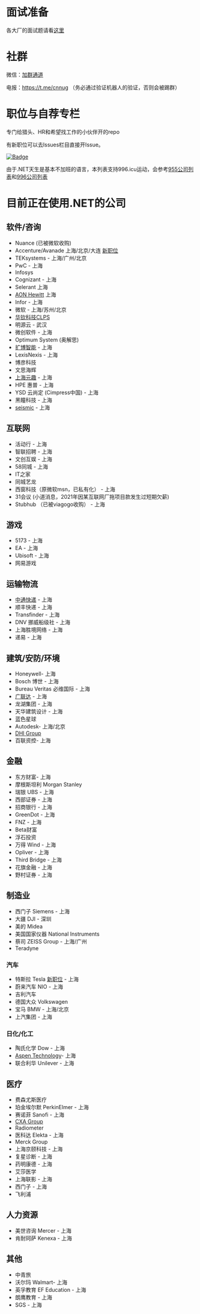 # 面试准备

各大厂的面试题请看[这里](https://github.com/dotnet-cn/jobs/blob/master/interview_questions.md)

# 社群
微信：[加群通道](https://github.com/dotnet-cn/jobs/issues/13)

电报：https://t.me/cnnug （务必通过验证机器人的验证，否则会被踢群）

# 职位与自荐专栏
专门给猎头、HR和希望找工作的小伙伴开的repo

有新职位可以去Issues栏目直接开Issue。

[![Badge](https://img.shields.io/badge/link-996.icu-red.svg)](https://996.icu/#/en_US)

由于.NET天生是基本不加班的语言，本列表支持996.icu运动，会参考[955公司列表](https://github.com/formulahendry/955.WLB)和[996公司列表](https://github.com/996icu/996.ICU)

# 目前正在使用.NET的公司 
## 软件/咨询
- Nuance (已被微软收购)
- Accenture/Avanade 上海/北京/大连 [新职位](https://github.com/dotnet-cn/jobs/issues/10)
- TEKsystems  - 上海/广州/北京
- PwC - 上海
- Infosys
- Cognizant - 上海
- Selerant 上海
- [AON Hewitt](http://www.aon.com) 上海
- Infor - 上海
- 微软 - 上海/苏州/北京
- [华钦科技CLPS](http://www.clps.com.cn/)
- 明源云 - 武汉
- 微创软件 - 上海
- Optimum System (奥解思)
- [扩博智能](https://www.clobotics.com/) - 上海
- LexisNexis - 上海
- 博彦科技
- 文思海辉
- [上海元趣](http://www.yuanqutech.com/) - 上海
- HPE 惠普 - 上海
- YSD 云尚定 (Cimpress中国) - 上海
- 黑瞳科技 - 上海
- [seismic](https://seismic.com/)  - 上海

## 互联网
- 活动行 - 上海
- 智联招聘 - 上海
- 文创互娱 - 上海
- 58同城 - 上海
- IT之家
- 同城艺龙
- 西窗科技（原微软msn，已私有化） - 上海
- 31会议 (小道消息，2021年因某互联网厂拖项目款发生过短期欠薪)
- Stubhub （已被viagogo收购） - 上海

## 游戏
- 5173 - 上海
- EA - 上海
- Ubisoft - 上海
- 网易游戏

## 运输物流
- [中通快递](http://www.zto.com) - 上海
- 顺丰快递 - 上海
- Transfinder - 上海
- DNV 挪威船级社 - 上海
- 上海胜境网络 - 上海
- 递易 - 上海

## 建筑/安防/环境
- Honeywell- 上海
- Bosch 博世 - 上海
- Bureau Veritas 必维国际 - 上海
- [广联达](https://www.glodon.com/) - 上海
- 龙湖集团 - 上海
- 天华建筑设计 - 上海
- 蓝色星球
- Autodesk- 上海/北京
- [DHI Group](https://www.dhigroup.com)
- 百联资控- 上海

## 金融
- 东方财富- 上海
- 摩根斯坦利 Morgan Stanley
- 瑞银 UBS - 上海
- 西部证券 - 上海
- 招商银行 - 上海
- GreenDot - 上海
- FNZ - 上海
- Beta财富
- 浮石投资
- 万得 Wind - 上海
- Opliver - 上海
- Third Bridge - 上海
- 花旗金融 - 上海
- 野村证券 - 上海

## 制造业 
- 西门子 Siemens - 上海
- 大疆 DJI - 深圳 
- 美的 Midea
- 美国国家仪器 National Instruments 
- 蔡司 ZEISS Group - 上海/广州
- Teradyne 

### 汽车
- 特斯拉 Tesla [新职位](https://github.com/dotnet-cn/jobs/issues/12) - 上海
- 蔚来汽车 NIO - 上海
- 吉利汽车 
- 德国大众 Volkswagen 
- 宝马 BMW - 上海/北京
- 上汽集团 - 上海

### 日化/化工
- 陶氏化学 Dow - 上海
- [Aspen Technology](https://www.aspentech.com/)- 上海
- 联合利华 Unilever - 上海

## 医疗
- 费森尤斯医疗
- 珀金埃尔默 PerkinElmer - 上海
- 赛诺菲 Sanofi - 上海
- [CXA Group](https://www.linkedin.com/company/cxagroup) 
- Radiometer
- 医科达 Elekta - 上海
- Merck Group 
- 上海京颐科技 - 上海
- 复星诊断 - 上海
- 药明康德 - 上海
- 艾莎医学
- 上海联影 - 上海
- 西门子 - 上海
- 飞利浦 

## 人力资源
- 美世咨询 Mercer - 上海
- 肯耐珂萨 Kenexa - 上海

## 其他
- 中青旅
- 沃尔玛 Walmart- 上海
- 英孚教育 EF Education - 上海
- 朗鹰教育 - 上海
- SGS - 上海
